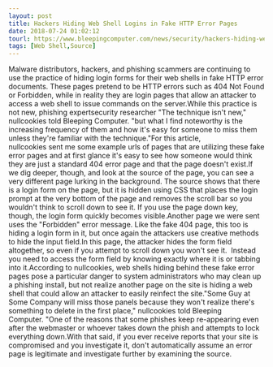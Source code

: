```yaml
---
layout: post
title: Hackers Hiding Web Shell Logins in Fake HTTP Error Pages
date: 2018-07-24 01:02:12
tourl: https://www.bleepingcomputer.com/news/security/hackers-hiding-web-shell-logins-in-fake-http-error-pages/
tags: [Web Shell,Source]
---
```

Malware distributors, hackers, and phishing scammers are continuing to use the practice of hiding login forms for their web shells in fake HTTP error documents. These pages pretend to be HTTP errors such as 404 Not Found or Forbidden, while in reality they are login pages that allow an attacker to access a web shell to issue commands on the server.While this practice is not new, phishing expertsecurity researcher "The technique isn't new," nullcookies told Bleeping Computer. "but what I find noteworthy is the increasing frequency of them and how it's easy for someone to miss them unless they're familiar with the technique."For this article, nullcookies sent me some example urls of pages that are utilizing these fake error pages and at first glance it's easy to see how someone would think they are just a standard 404 error page and that the page doesn't exist.If we dig deeper, though, and look at the source of the page, you can see a very different page lurking in the background. The source shows that there is a login form on the page, but it is hidden using CSS that places the login prompt at the very bottom of the page and removes the scroll bar so you wouldn't think to scroll down to see it. If you use the page down key, though, the login form quickly becomes visible.Another page we were sent uses the "Forbidden" error message. Like the fake 404 page, this too is hiding a login form in it, but once again the attackers use creative methods to hide the input field.In this page, the attacker hides the form field altogether, so even if you attempt to scroll down you won't see it.  Instead you need to access the form field by knowing exactly where it is or tabbing into it.According to nullcookies, web shells hiding behind these fake error pages pose a particular danger to system administrators who may clean up a phishing install, but not realize another page on the site is hiding a web shell that could allow an attacker to easily reinfect the site."Some Guy at Some Company will miss those panels because they won't realize there's something to delete in the first place," nullcookies told Bleeping Computer. "One of the reasons that some phishes keep re-appearing even after the webmaster or whoever takes down the phish and attempts to lock everything down.With that said, if you ever receive reports that your site is compromised and you investigate it, don't automatically assume an error page is legitimate and investigate further by examining the source.